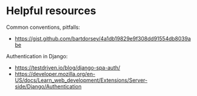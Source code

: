 # Helpful resources

Common conventions, pitfalls:

- <https://gist.github.com/bartdorsey/4a1db19829e9f308dd91554db8039abe>

Authentication in Django:

- <https://testdriven.io/blog/django-spa-auth/>
- <https://developer.mozilla.org/en-US/docs/Learn_web_development/Extensions/Server-side/Django/Authentication>
